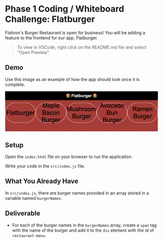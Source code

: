 # Phase 1 Coding / Whiteboard Challenge: Flatburger

Flatiron's Burger Restaurant is open for business! You will be adding a feature to the frontend for our app, Flatburger.

> To view in VSCode, right click on the README.md file and select "Open Preview".

## Demo

Use this image as an example of how the app should look once it is complete.

![Finished Product](./assets/demo.png "Finished Product")

## Setup

Open the `index.html` file on your browser to run the application.

Write your code in the `src/index.js` file.

## What You Already Have

In `src/index.js`, there are burger names provided in an array stored in a variable named `burgerNames`.

## Deliverable

- For each of the burger names in the `burgerNames` array, create a `span` tag with the name of the burger and add it to the `div` element with the id of `restaurant-menu`.